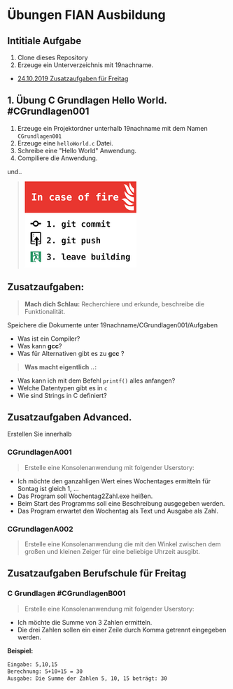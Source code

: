 # Übungen FIAN Ausbildung

## Intitiale Aufgabe

1. Clone dieses Repository
2. Erzeuge ein Unterverzeichnis mit 19nachname.


- [24.10.2019 Zusatzaufgaben für Freitag](#zusatzaufgaben-berufschule-für-freitag)

## 1. Übung C Grundlagen Hello World. #CGrundlagen001

1. Erzeuge ein Projektordner unterhalb 19nachname mit dem Namen `CGrundlagen001`
1. Erzeuge eine `helloWorld.c` Datei.
2. Schreibe eine "Hello World" Anwendung.
4. Compiliere die Anwendung.

und..
> ![](assets/fire.png)

## Zusatzaufgaben:

 >**Mach dich Schlau:** 
 Recherchiere und erkunde, beschreibe die Funktionalität.

 Speichere die Dokumente unter 19nachname/CGrundlagen001/Aufgaben

- Was ist ein Compiler?
- Was kann **gcc**?
- Was für Alternativen gibt es zu **gcc** ?

>**Was macht eigentlich ..:** 

- Was kann ich mit dem Befehl `printf()` alles anfangen?
- Welche Datentypen gibt es in `c`
- Wie sind Strings in C definiert?


## Zusatzaufgaben Advanced.

Erstellen Sie innerhalb 

### CGrundlagenA001
 >Erstelle eine Konsolenanwendung mit folgender Userstory:

- Ich möchte den ganzahligen Wert eines Wochentages ermitteln für Sontag ist gleich 1, ...
- Das Program soll Wochentag2Zahl.exe heißen.
- Beim Start des Programms soll eine Beschreibung ausgegeben werden.
- Das Program erwartet den Wochentag als Text und Ausgabe als Zahl.

### CGrundlagenA002
>Erstelle eine Konsolenanwendung die mit den Winkel zwischen dem großen und kleinen Zeiger für eine beliebige Uhrzeit ausgibt. 


## Zusatzaufgaben Berufschule für Freitag

### C Grundlagen #CGrundlagenB001 

> Erstelle eine Konsolenanwendung mit folgender Userstory:

- Ich möchte die Summe von 3 Zahlen ermitteln.
- Die drei Zahlen sollen ein einer Zeile durch Komma getrennt eingegeben werden.

**Beispiel:**
```
Eingabe: 5,10,15
Berechnung: 5+10+15 = 30
Ausgabe: Die Summe der Zahlen 5, 10, 15 beträgt: 30
``` 

